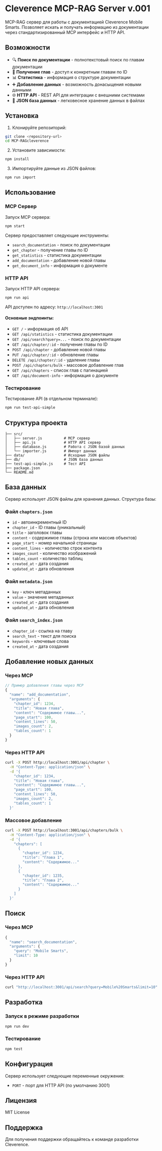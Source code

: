 # Cleverence MCP-RAG Server v.001

MCP-RAG сервер для работы с документацией Cleverence Mobile Smarts. Позволяет искать и получать информацию из документации через стандартизированный MCP интерфейс и HTTP API.

## Возможности

- 🔍 **Поиск по документации** - полнотекстовый поиск по главам документации
- 📖 **Получение глав** - доступ к конкретным главам по ID
- 📊 **Статистика** - информация о структуре документации
- ➕ **Добавление данных** - возможность донасыщения новыми данными
- 🌐 **HTTP API** - REST API для интеграции с внешними системами
- 💾 **JSON база данных** - легковесное хранение данных в файлах

## Установка

1. Клонируйте репозиторий:
```bash
git clone <repository-url>
cd MCP-RAGcleverence
```

2. Установите зависимости:
```bash
npm install
```

3. Импортируйте данные из JSON файлов:
```bash
npm run import
```

## Использование

### MCP Сервер

Запуск MCP сервера:
```bash
npm start
```

Сервер предоставляет следующие инструменты:

- `search_documentation` - поиск по документации
- `get_chapter` - получение главы по ID
- `get_statistics` - статистика документации
- `add_documentation` - добавление новой главы
- `get_document_info` - информация о документе

### HTTP API

Запуск HTTP API сервера:
```bash
npm run api
```

API доступен по адресу: `http://localhost:3001`

#### Основные эндпоинты:

- `GET /` - информация об API
- `GET /api/statistics` - статистика документации
- `GET /api/search?query=...` - поиск по документации
- `GET /api/chapter/:id` - получение главы по ID
- `POST /api/chapter` - добавление новой главы
- `PUT /api/chapter/:id` - обновление главы
- `DELETE /api/chapter/:id` - удаление главы
- `POST /api/chapters/bulk` - массовое добавление глав
- `GET /api/chapters` - список глав с пагинацией
- `GET /api/document-info` - информация о документе

### Тестирование

Тестирование API (в отдельном терминале):
```bash
npm run test-api-simple
```

## Структура проекта

```
├── src/
│   ├── server.js          # MCP сервер
│   ├── api.js             # HTTP API сервер
│   ├── database.js        # Работа с JSON базой данных
│   └── importer.js        # Импорт данных
├── data/                  # Исходные JSON файлы
├── db/                    # JSON база данных
├── test-api-simple.js     # Тест API
├── package.json
└── README.md
```

## База данных

Сервер использует JSON файлы для хранения данных. Структура базы:

### Файл `chapters.json`
- `id` - автоинкрементный ID
- `chapter_id` - ID главы (уникальный)
- `title` - заголовок главы
- `content` - содержимое главы (строка или массив объектов)
- `page_start` - номер начальной страницы
- `content_lines` - количество строк контента
- `images_count` - количество изображений
- `tables_count` - количество таблиц
- `created_at` - дата создания
- `updated_at` - дата обновления

### Файл `metadata.json`
- `key` - ключ метаданных
- `value` - значение метаданных
- `created_at` - дата создания
- `updated_at` - дата обновления

### Файл `search_index.json`
- `chapter_id` - ссылка на главу
- `search_text` - текст для поиска
- `keywords` - ключевые слова
- `created_at` - дата создания

## Добавление новых данных

### Через MCP
```javascript
// Пример добавления главы через MCP
{
  "name": "add_documentation",
  "arguments": {
    "chapter_id": 1234,
    "title": "Новая глава",
    "content": "Содержимое главы...",
    "page_start": 100,
    "content_lines": 50,
    "images_count": 2,
    "tables_count": 1
  }
}
```

### Через HTTP API
```bash
curl -X POST http://localhost:3001/api/chapter \
  -H "Content-Type: application/json" \
  -d '{
    "chapter_id": 1234,
    "title": "Новая глава",
    "content": "Содержимое главы...",
    "page_start": 100,
    "content_lines": 50,
    "images_count": 2,
    "tables_count": 1
  }'
```

### Массовое добавление
```bash
curl -X POST http://localhost:3001/api/chapters/bulk \
  -H "Content-Type: application/json" \
  -d '{
    "chapters": [
      {
        "chapter_id": 1234,
        "title": "Глава 1",
        "content": "Содержимое..."
      },
      {
        "chapter_id": 1235,
        "title": "Глава 2",
        "content": "Содержимое..."
      }
    ]
  }'
```

## Поиск

### Через MCP
```javascript
{
  "name": "search_documentation",
  "arguments": {
    "query": "Mobile Smarts",
    "limit": 10
  }
}
```

### Через HTTP API
```bash
curl "http://localhost:3001/api/search?query=Mobile%20Smarts&limit=10"
```

## Разработка

### Запуск в режиме разработки
```bash
npm run dev
```

### Тестирование
```bash
npm test
```

## Конфигурация

Сервер использует следующие переменные окружения:

- `PORT` - порт для HTTP API (по умолчанию 3001)

## Лицензия

MIT License

## Поддержка

Для получения поддержки обращайтесь к команде разработки Cleverence.
